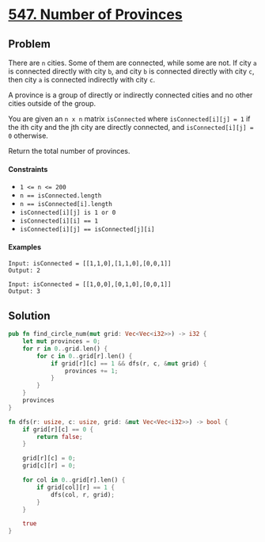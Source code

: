 # [547. Number of Provinces](https://leetcode.com/problems/number-of-provinces/)

## Problem

There are `n` cities. Some of them are connected, while some are not. If
city `a` is connected directly with city `b`, and city `b` is connected directly
with city `c`, then city `a` is connected indirectly with city `c`.

A province is a group of directly or indirectly connected cities and no other
cities outside of the group.

You are given an `n x n` matrix `isConnected` where `isConnected[i][j] = 1` if
the ith city and the jth city are directly connected,
and `isConnected[i][j] = 0` otherwise.

Return the total number of provinces.

#### Constraints

* `1 <= n <= 200`
* `n == isConnected.length`
* `n == isConnected[i].length`
* `isConnected[i][j] is 1 or 0`
* `isConnected[i][i] == 1`
* `isConnected[i][j] == isConnected[j][i]`

#### Examples

```text
Input: isConnected = [[1,1,0],[1,1,0],[0,0,1]]
Output: 2
```

```text
Input: isConnected = [[1,0,0],[0,1,0],[0,0,1]]
Output: 3
```

## Solution

```rust
pub fn find_circle_num(mut grid: Vec<Vec<i32>>) -> i32 {
    let mut provinces = 0;
    for r in 0..grid.len() {
        for c in 0..grid[r].len() {
            if grid[r][c] == 1 && dfs(r, c, &mut grid) {
                provinces += 1;
            }
        }
    }
    provinces
}

fn dfs(r: usize, c: usize, grid: &mut Vec<Vec<i32>>) -> bool {
    if grid[r][c] == 0 {
        return false;
    }

    grid[r][c] = 0;
    grid[c][r] = 0;

    for col in 0..grid[r].len() {
        if grid[col][r] == 1 {
            dfs(col, r, grid);
        }
    }

    true
}
```